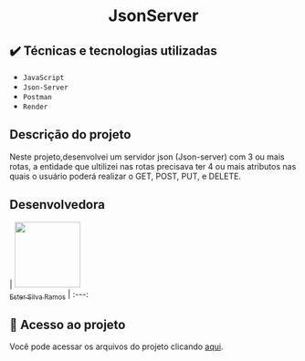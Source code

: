 <h1 align="center"> JsonServer </h1>

## ✔️ Técnicas e tecnologias utilizadas

- ``JavaScript``
- ``Json-Server``
- ``Postman``
- ``Render``


## Descrição do projeto 

<p align="justify">
  
 Neste projeto,desenvolvei um servidor json (Json-server) com 3 ou mais rotas,
 a entidade que ultilizei nas rotas precisava ter 4 ou mais atributos nas quais o
 usuário poderá realizar o GET, POST, PUT, e DELETE.

</p>

## Desenvolvedora

| [<img src="![112878619](https://user-images.githubusercontent.com/112878619/199979291-2e02f695-aa0c-4e0e-a3ed-b52850d37da8.jpg)
" width=115><br><sub>Ester Silva Ramos</sub>](https://github.com/EsterM99) | :---: 


















## 📁 Acesso ao projeto
Você pode acessar os arquivos do projeto clicando [aqui](https://jsonserver-ester-zdp7.onrender.com/).

